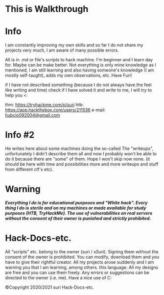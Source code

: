 # This is Walkthrough
# Info
I am constantly improving my own skills and so far I do not share my projects very much, I am aware of many possible errors.

All is in .md or file's scripts to hack machine. I'm beginner and I learn day for. Maybe can be make better.
Not everything is only mine knowledge as I mentioned, I am still learning and also having someone's knowledge (I am mostly self-taught), adds my own observations, etc.
Have Fun!


if I have not described something (because I do not always have the feel like writing and time) check if I have solved it and write to me, I will try to help you <:

thm: https://tryhackme.com/p/suri
htb: https://app.hackthebox.com/users/211536
e-mail: hubcio092004@gmail.com

# Info #2

He writes here about some machines doing the so-called The "writeups", unfortunately I didn't describe them all and now I probably won't be able to do it because there are "some" of them. Hope I won't skip now none. (it should be here with time and possibilities more and more writeups and stuff from different ctf's etc).


# Warning

***Everything I do is for educational purposes and "White hack". Every thing I do is sterile and on my machines or made available for study purposes (HTB, TryHackMe). The use of vulnerabilities on real servers without the consent of their owner is punished and strictly prohibited.***

# Hack-Docs-etc.
All "scripts" etc. belong to the owner (suri / xSuri). Signing them without the consent of the owner is prohibited. You can modify, download them and you have to give their rightful creator. All my projects arose suddenly and I am warning you that I am learning, among others. this language. All my designs are free and you can use them freely. Any errors or suggestions can be directed to the owner (i.e. me). Have a nice use of C:

©Copyright 2020/2021 suri
Hack-Docs-etc.
